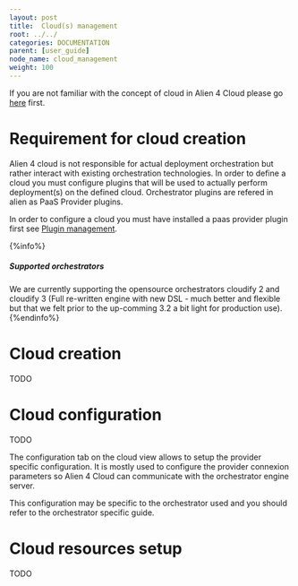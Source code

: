 ```yaml
---
layout: post
title:  Cloud(s) management
root: ../../
categories: DOCUMENTATION
parent: [user_guide]
node_name: cloud_management
weight: 100
---
```


If you are not familiar with the concept of cloud in Alien 4 Cloud please go [here](#/documentation/concepts/clouds.html) first.

# Requirement for cloud creation

Alien 4 cloud is not responsible for actual deployment orchestration but rather interact with existing orchestration technologies. In order to define a cloud you must configure plugins that will be used to actually perform deployment(s) on the defined cloud. Orchestrator plugins are refered in alien as PaaS Provider plugins.

In order to configure a cloud you must have installed a paas provider plugin first see [Plugin management]().

{%info%}
<h5>Supported orchestrators</h5>
We are currently supporting the opensource orchestrators cloudify 2 and cloudify 3 (Full re-written engine with new DSL - much better and flexible but that we felt prior to the up-comming 3.2 a bit light for production use).
{%endinfo%}

# Cloud creation

TODO

# Cloud configuration

TODO

The configuration tab on the cloud view allows to setup the provider specific configuration. It is mostly used to configure the provider connexion parameters so Alien 4 Cloud can communicate with the orchestrator engine server.

This configuration may be specific to the orchestrator used and you should refer to the orchestrator specific guide.

# Cloud resources setup

TODO
